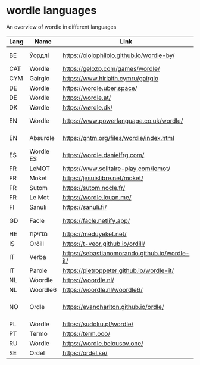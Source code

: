 # wordle languages

An overview of wordle in different languages

| Lang | Name       | Link                                           | Notes                       |
|------|------------|------------------------------------------------|-----------------------------|
| BE   | Ўордлі     | https://ololophilolo.github.io/wordle-by/      | Academic orthography        |   
| CAT  | Wordle     | https://gelozp.com/games/wordle/               |                             |
| CYM  | Gairglo    | https://www.hiriaith.cymru/gairglo             |                             |
| DE   | Wordle     | https://wordle.uber.space/                     |                             |
| DE   | Wordle     | https://wordle.at/                             | Austrian                    |
| DK   | Wørdle     | https://wørdle.dk/                             |                             |
| EN   | Wordle     | https://www.powerlanguage.co.uk/wordle/        | Uses US spellings           |
| EN   | Absurdle   | https://qntm.org/files/wordle/index.html       | Adversarial variant         |
| ES   | Wordle ES  | https://wordle.danielfrg.com/                  |                             |
| FR   | LeMOT      | https://www.solitaire-play.com/lemot/          |                             |
| FR   | Moket      | https://jesuislibre.net/moket/                 | 7 Letters                   |
| FR   | Sutom      | https://sutom.nocle.fr/                        | 7 Letters                   |
| FR   | Le Mot     | https://wordle.louan.me/                       |                             |
| FI   | Sanuli     | https://sanuli.fi/                             |                             |
| GD   | Facle      | https://facle.netlify.app/                     | Scottish Gaelic             |
| HE   | מדויקת    | https://meduyeket.net/                         |                             |
| IS   | Orðill     | https://t-veor.github.io/ordill/               |                             |
| IT   | Verba      | https://sebastianomorando.github.io/wordle-it/ |                             |
| IT   | Parole     | https://pietroppeter.github.io/wordle-it/      |                             |
| NL   | Woordle    | https://woordle.nl/                            |                             |
| NL   | Woordle6   | https://woordle.nl/woordle6/                   | 6 Letters                   |
| NO   | Ordle      | https://evancharlton.github.io/ordle/          | Bokmål and Nynorsk variants |
| PL   | Wordle     | https://sudoku.pl/wordle/                      |                             |
| PT   | Termo      | https://term.ooo/                              |                             |
| RU   | Wordle     | https://wordle.belousov.one/                   |                             |
| SE   | Ordel      | https://ordel.se/                              |                             |

